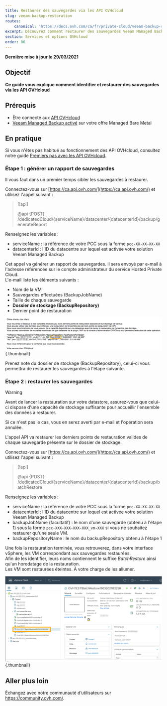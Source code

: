 ```yaml
---
title: Restaurer des sauvegardes via les API OVHcloud
slug: veeam-backup-restoration
routes:
    canonical: 'https://docs.ovh.com/ca/fr/private-cloud/veeam-backup-restoration/'
excerpt: Découvrez comment restaurer des sauvegardes Veeam Managed Backup via les API OVHcloud
section: Services et options OVHcloud
order: 06
---
```


**Dernière mise à jour le 29/03/2021**

## Objectif

**Ce guide vous explique comment identifier et restaurer des sauvegardes via les API OVHcloud**

## Prérequis

- Être connecté aux [API OVHcloud](https://ca.api.ovh.com/)
- [Veeam Managed Backup activé](https://docs.ovh.com/fr/managed-bare-metal/veeam-backup-as-a-service/) sur votre offre Managed Bare Metal

## En pratique

Si vous n'êtes pas habitué au fonctionnement des API OVHcloud, consultez notre guide [Premiers pas avec les API OVHcloud](../../api/first-steps-with-ovh-api/).

### Étape 1 : générer un rapport de sauvegardes

Il vous faut dans un premier temps cibler les sauvegardes à restaurer.

Connectez-vous sur [https://ca.api.ovh.com/](https://ca.api.ovh.com/) et utilisez l'appel suivant :

> [!api]
>
> @api {POST} /dedicatedCloud/{serviceName}/datacenter/{datacenterId}/backup/generateReport

Renseignez les variables :

- serviceName : la référence de votre PCC sous la forme `pcc-XX-XX-XX-XX`
- datacenterId : l'ID du datacentre sur lequel est activée votre solution Veeam Managed Backup

Cet appel va générer un rapport de sauvegardes. Il sera envoyé par e-mail à l'adresse référencée sur le compte administrateur du service Hosted Private Cloud.
<br>L'e-mail liste les éléments suivants :

- Nom de la VM
- Sauvegardes effectuées (BackupJobName)
- Taille de chaque sauvegarde
- **Dossier de stockage (BackupRepository)**
- Dernier point de restauration

![email](images/backup-report-email.png){.thumbnail}

Prenez note du dossier de stockage (BackupRepository), celui-ci vous permettra de restaurer les sauvegardes à l'étape suivante.

### Étape 2 : restaurer les sauvegardes

> [!warning]
>
> Avant de lancer la restauration sur votre datastore, assurez-vous que celui-ci dispose d'une capacité de stockage suffisante pour accueillir l'ensemble des données à restaurer.
>
> Si ce n'est pas le cas, vous en serez averti par e-mail et l'opération sera annulée.

L'appel API va restaurer les derniers points de restauration valides de chaque sauvegarde présente sur le dossier de stockage.

Connectez-vous sur [https://ca.api.ovh.com/](https://ca.api.ovh.com/) et utilisez l'appel suivant :

> [!api]
>
> @api {POST} /dedicatedCloud/{serviceName}/datacenter/{datacenterId}/backup/batchRestore
>

Renseignez les variables :

- serviceName : la référence de votre PCC sous la forme `pcc-XX-XX-XX-XX`
- datacenterId : l'ID du datacentre sur lequel est activée votre solution Veeam Managed Backup
- backupJobName (facultatif) : le nom d'une sauvegarde (obtenu à l'étape 1) sous la forme `pcc-XXX-XXX-XXX-XXX_vm-XXX` si vous ne souhaitez restaurer qu'une seule VM.
- backupRepositoryName : le nom du backupRepository obtenu à l'étape 1

Une fois la restauration terminée, vous retrouverez, dans votre interface vSphere, les VM correspondant aux sauvegardes restaurées.
<br>Afin de les identifier, leurs noms contiennent le suffixe *BatchRestore* ainsi qu'un horodatage de la restauration.
<br>Les VM sont restaurées éteintes. À votre charge de les allumer.

![vSphere](images/vcenter.png){.thumbnail}

## Aller plus loin

Échangez avec notre communauté d’utilisateurs sur <https://community.ovh.com/>.
